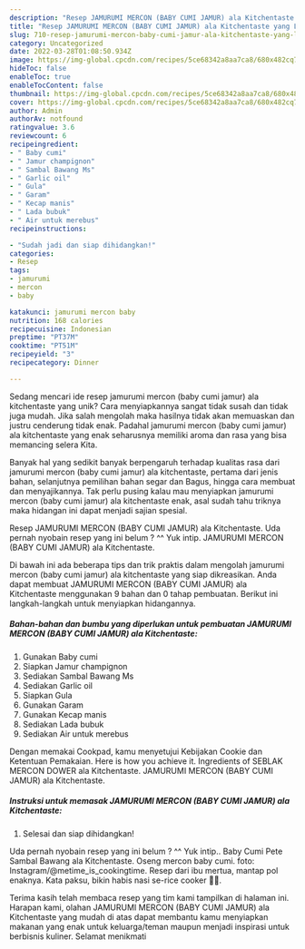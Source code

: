 ```yaml
---
description: "Resep JAMURUMI MERCON (BABY CUMI JAMUR) ala Kitchentaste yang Lezat"
title: "Resep JAMURUMI MERCON (BABY CUMI JAMUR) ala Kitchentaste yang Lezat"
slug: 710-resep-jamurumi-mercon-baby-cumi-jamur-ala-kitchentaste-yang-lezat
category: Uncategorized
date: 2022-03-28T01:08:50.934Z
image: https://img-global.cpcdn.com/recipes/5ce68342a8aa7ca8/680x482cq70/jamurumi-mercon-baby-cumi-jamur-ala-kitchentaste-foto-resep-utama.jpg
hideToc: false
enableToc: true
enableTocContent: false
thumbnail: https://img-global.cpcdn.com/recipes/5ce68342a8aa7ca8/680x482cq70/jamurumi-mercon-baby-cumi-jamur-ala-kitchentaste-foto-resep-utama.jpg
cover: https://img-global.cpcdn.com/recipes/5ce68342a8aa7ca8/680x482cq70/jamurumi-mercon-baby-cumi-jamur-ala-kitchentaste-foto-resep-utama.jpg
author: Admin
authorAv: notfound
ratingvalue: 3.6
reviewcount: 6
recipeingredient:
- " Baby cumi"
- " Jamur champignon"
- " Sambal Bawang Ms"
- " Garlic oil"
- " Gula"
- " Garam"
- " Kecap manis"
- " Lada bubuk"
- " Air untuk merebus"
recipeinstructions:

- "Sudah jadi dan siap dihidangkan!"
categories:
- Resep
tags:
- jamurumi
- mercon
- baby

katakunci: jamurumi mercon baby 
nutrition: 168 calories
recipecuisine: Indonesian
preptime: "PT37M"
cooktime: "PT51M"
recipeyield: "3"
recipecategory: Dinner

---
```





Sedang mencari ide resep jamurumi mercon (baby cumi jamur) ala kitchentaste yang unik? Cara menyiapkannya sangat tidak susah dan tidak juga mudah. Jika salah mengolah maka hasilnya tidak akan memuaskan dan justru cenderung tidak enak. Padahal jamurumi mercon (baby cumi jamur) ala kitchentaste yang enak seharusnya memiliki aroma dan rasa yang bisa memancing selera Kita.





Banyak hal yang sedikit banyak berpengaruh terhadap kualitas rasa dari jamurumi mercon (baby cumi jamur) ala kitchentaste, pertama dari jenis bahan, selanjutnya pemilihan bahan segar dan Bagus, hingga cara membuat dan menyajikannya. Tak perlu pusing kalau mau menyiapkan jamurumi mercon (baby cumi jamur) ala kitchentaste enak,      asal sudah tahu triknya maka hidangan ini dapat menjadi sajian spesial.














Resep JAMURUMI MERCON (BABY CUMI JAMUR) ala Kitchentaste. Uda pernah nyobain resep yang ini belum ? ^^ Yuk intip. JAMURUMI MERCON (BABY CUMI JAMUR) ala Kitchentaste.






Di bawah ini ada beberapa tips dan trik praktis dalam mengolah jamurumi mercon (baby cumi jamur) ala kitchentaste yang siap dikreasikan. Anda dapat membuat JAMURUMI MERCON (BABY CUMI JAMUR) ala Kitchentaste menggunakan 9 bahan dan 0 tahap pembuatan. Berikut ini langkah-langkah untuk menyiapkan hidangannya.

<!--inarticleads1-->

##### Bahan-bahan dan bumbu yang diperlukan untuk pembuatan JAMURUMI MERCON (BABY CUMI JAMUR) ala Kitchentaste:

1. Gunakan  Baby cumi
1. Siapkan  Jamur champignon
1. Sediakan  Sambal Bawang Ms
1. Sediakan  Garlic oil
1. Siapkan  Gula
1. Gunakan  Garam
1. Gunakan  Kecap manis
1. Sediakan  Lada bubuk
1. Sediakan  Air untuk merebus


Dengan memakai Cookpad, kamu menyetujui Kebijakan Cookie dan Ketentuan Pemakaian. Here is how you achieve it. Ingredients of SEBLAK MERCON DOWER ala Kitchentaste. JAMURUMI MERCON (BABY CUMI JAMUR) ala Kitchentaste. 

<!--inarticleads2-->

##### Instruksi untuk memasak JAMURUMI MERCON (BABY CUMI JAMUR) ala Kitchentaste:


1. Selesai dan siap dihidangkan!

Uda pernah nyobain resep yang ini belum ? ^^ Yuk intip.. Baby Cumi Pete Sambal Bawang ala Kitchentaste. Oseng mercon baby cumi. foto: Instagram/@metime_is_cookingtime. Resep dari ibu mertua, mantap pol enaknya. Kata paksu, bikin habis nasi se-rice cooker 🤭🤭. 

Terima kasih telah membaca resep yang tim kami tampilkan di halaman ini. Harapan kami, olahan JAMURUMI MERCON (BABY CUMI JAMUR) ala Kitchentaste yang mudah di atas dapat membantu kamu menyiapkan makanan yang enak untuk keluarga/teman maupun menjadi inspirasi untuk berbisnis kuliner. Selamat menikmati
